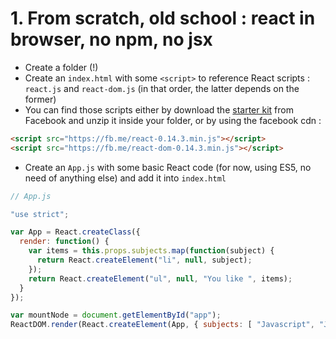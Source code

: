 # 1. From scratch, old school : react in browser, no npm, no jsx

- Create a folder (!)
- Create an `index.html` with some `<script>` to reference React scripts : `react.js` and `react-dom.js` (in that order, the latter depends on the former)
- You can find those scripts either by download the [starter kit](https://facebook.github.io/react/downloads/react-0.14.3.zip) from Facebook and unzip it inside your folder, or by using the facebook cdn :
```html
<script src="https://fb.me/react-0.14.3.min.js"></script>
<script src="https://fb.me/react-dom-0.14.3.min.js"></script>
```
- Create an `App.js` with some basic React code (for now, using ES5, no need of anything else) and add it into `index.html`

```js
// App.js

"use strict";

var App = React.createClass({
  render: function() {
    var items = this.props.subjects.map(function(subject) {
      return React.createElement("li", null, subject);
    });
    return React.createElement("ul", null, "You like ", items);
  }
});

var mountNode = document.getElementById("app");
ReactDOM.render(React.createElement(App, { subjects: [ "Javascript", "Java" ] }), mountNode);
```


